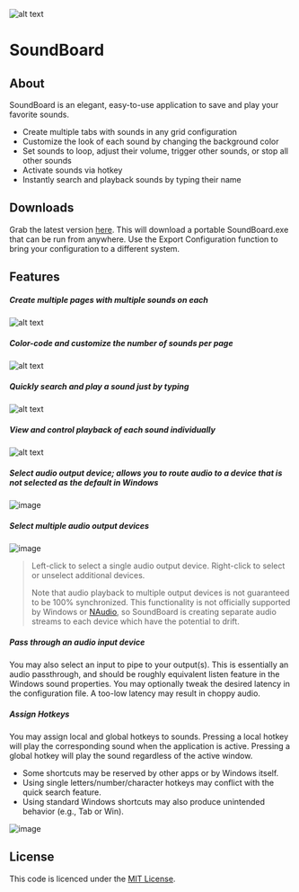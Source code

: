 ![alt text](https://s9.postimg.cc/n3e4vsb5b/logo.png "SoundBoard Logo")

# SoundBoard

## About

SoundBoard is an elegant, easy-to-use application to save and play your favorite sounds.

* Create multiple tabs with sounds in any grid configuration
* Customize the look of each sound by changing the background color
* Set sounds to loop, adjust their volume, trigger other sounds, or stop all other sounds
* Activate sounds via hotkey
* Instantly search and playback sounds by typing their name

## Downloads

Grab the latest version [here](https://github.com/micahmo/SoundBoard/releases/latest/download/SoundBoard.exe). This will download a portable SoundBoard.exe that can be run from anywhere. Use the Export Configuration function to bring your configuration to a different system.


## Features

##### Create multiple pages with multiple sounds on each
![alt text](https://i.postimg.cc/rwnDXNfN/2019-09-02-15-30-42-Glow-Window.png "Overview1")

##### Color-code and customize the number of sounds per page
![alt text](https://i.postimg.cc/SR6GDv7r/2019-09-02-15-33-07-Glow-Window.png "Overview2")

##### Quickly search and play a sound just by typing
![alt text](https://i.postimg.cc/4NXvXwQD/2019-09-02-15-33-53-Glow-Window.png "Overview3")

##### View and control playback of each sound individually
![alt text](https://i.postimg.cc/4xPHBgCy/2019-09-02-15-39-46-Glow-Window.png "Overview")

##### Select audio output device; allows you to route audio to a device that is not selected as the default in Windows

![image](https://user-images.githubusercontent.com/7417301/147796828-5dacc1a5-9056-4437-8210-1154a5098920.png)

##### Select multiple audio output devices

![image](https://user-images.githubusercontent.com/7417301/147796839-bb8d0abc-88a0-42e1-9c3a-b4b510c3e9d6.png)

> Left-click to select a single audio output device. Right-click to select or unselect additional devices.
>  
> Note that audio playback to multiple output devices is not guaranteed to be 100% synchronized. This functionality is not officially supported by Windows or [NAudio](https://github.com/naudio/NAudio), so SoundBoard is creating separate audio streams to each device which have the potential to drift.

##### Pass through an audio input device

You may also select an input to pipe to your output(s). This is essentially an audio passthrough, and should be roughly equivalent listen feature in the Windows sound properties. You may optionally tweak the desired latency in the configuration file. A too-low latency may result in choppy audio.

##### Assign Hotkeys

You may assign local and global hotkeys to sounds. Pressing a local hotkey will play the corresponding sound when the application is active. Pressing a global hotkey will play the sound regardless of the active window.

* Some shortcuts may be reserved by other apps or by Windows itself.
* Using single letters/number/character hotkeys may conflict with the quick search feature.
* Using standard Windows shortcuts may also produce unintended behavior (e.g., Tab or Win).

![image](https://user-images.githubusercontent.com/7417301/221188183-e1a320ff-9561-4722-887a-91e76560235a.png)

## License

This code is licenced under the [MIT License](https://opensource.org/licenses/MIT).
